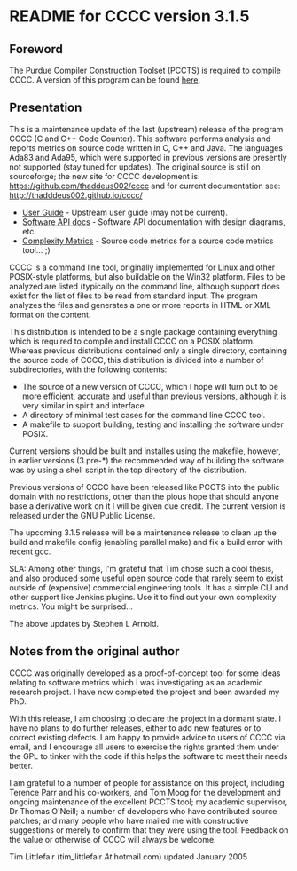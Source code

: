 # README for CCCC version 3.1.5

## Foreword

The Purdue Compiler Construction Toolset (PCCTS) is required to compile CCCC. A version of this program can be found [here](https://github.com/thaddeus002/pccts).

## Presentation

This is a maintenance update of the last (upstream) release of the program CCCC (C and C++ Code Counter).  This software performs analysis and reports metrics on source code written in C, C++ and Java.  The languages Ada83 and Ada95, which were supported in previous versions are presently not supported (stay tuned for updates).  The original source is still on sourceforge; the new site for CCCC development is: https://github.com/thaddeus002/cccc and for current documentation see: http://thadddeus002.github.io/cccc/

* [User Guide](http://thaddeus002.github.io/cccc/CCCC_User_Guide.html) - Upstream user guide (may not be current).
* [Software API docs](http://thaddeus002.github.io/cccc/api/html/index.html) - Software API documentation with design diagrams, etc.
* [Complexity Metrics](http://thaddeus002.github.io/cccc/metrics/cccc.html) - Source code metrics for a source code metrics tool... ;)

CCCC is a command line tool, originally implemented for Linux and other POSIX-style platforms, but also buildable on the Win32 platform. Files to be analyzed are listed (typically on the command line, although support does exist for the list of files to be read from standard input. The program analyzes the files and generates a one or more reports in HTML or XML format on the content.  

This distribution is intended to be a single package containing everything which is required to compile and install CCCC on a POSIX platform. Whereas previous distributions contained only a single directory, containing the source code of CCCC, this distribution is divided into a number of subdirectories, with the following contents:

 * The source of a new version of CCCC, which I hope will turn out to be more efficient, accurate and useful than previous versions, although it is very similar in spirit and interface.
 * A directory of minimal test cases for the command line CCCC tool.
 * A makefile to support building, testing and installing the software under POSIX.

Current versions should be built and installes using the makefile, however, in earlier versions (3.pre-*) the recommended way of building the software was by using a shell script in the top directory of the distribution.

Previous versions of CCCC have been released like PCCTS into the public domain with no restrictions, other than the pious hope that should anyone base a derivative work on it I will be given due credit. The current version is released under the GNU Public License.

The upcoming 3.1.5 release will be a maintenance release to clean up the build and makefile config (enabling parallel make) and fix a build error with recent gcc.

SLA: Among other things, I'm grateful that Tim chose such a cool thesis, and 
also produced some useful open source code that rarely seem to exist outside
of (expensive) commercial engineering tools.  It has a simple CLI and other
support like Jenkins plugins.  Use it to find out your own complexity metrics.
You might be surprised...

The above updates by Stephen L Arnold.


## Notes from the original author

CCCC was originally developed as a proof-of-concept tool for some ideas relating to software metrics which I was investigating as an academic research project. I have now completed the project and been awarded my PhD.  

With this release, I am choosing to declare the project in a dormant state. I have no plans to do further releases, either to add new features or to correct existing defects. I am happy to provide advice to users of CCCC via email, and I encourage all users to exercise the rights granted them under the GPL to tinker with the code if this helps the software to meet their needs better.

I am grateful to a number of people for assistance on this project, including Terence Parr and his co-workers, and Tom Moog for the development and ongoing maintenance of the excellent PCCTS tool; my academic supervisor, Dr Thomas O'Neill; a number of developers who have contributed source patches; and many people who have mailed me with constructive suggestions or merely to confirm that they were using the tool. Feedback on the value or otherwise of CCCC will always be welcome.

Tim Littlefair (tim_littlefair _At_ hotmail.com) updated January 2005
